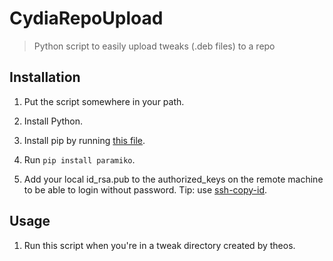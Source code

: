 # CydiaRepoUpload

> Python script to easily upload tweaks (.deb files) to a repo

## Installation
1. Put the script somewhere in your path.

2. Install Python.

3. Install pip by running [this file](https://bootstrap.pypa.io/get-pip.py).

4. Run `pip install paramiko`.

5. Add your local id_rsa.pub to the authorized_keys on the remote machine to be able to login without password. Tip: use [ssh-copy-id](http://linux.die.net/man/1/ssh-copy-id).

## Usage
1. Run this script when you're in a tweak directory created by theos.